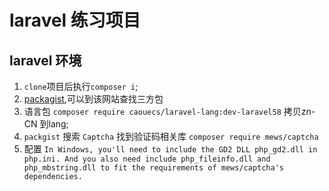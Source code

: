 # laravel 练习项目

## laravel 环境 
1. `clone`项目后执行`composer i`;
2. [packagist](https://packagist.org/),可以到该网站查找三方包
3. 语言包 `composer require caouecs/laravel-lang:dev-laravel58` 拷贝zn-CN 到lang;
4. `packgist` 搜索 `Captcha` 找到验证码相关库 `composer require mews/captcha` 
5. 配置 `In Windows, you'll need to include the GD2 DLL php_gd2.dll in php.ini. And you also need include php_fileinfo.dll and php_mbstring.dll to fit the requirements of mews/captcha's dependencies.`

